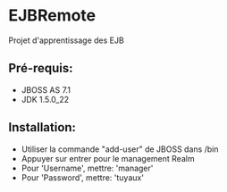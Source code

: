 # EJBRemote
Projet d'apprentissage des EJB
<h2>Pré-requis:</h2>
<ul>
<li>JBOSS AS 7.1</li>
<li>JDK 1.5.0_22</li>
</ul>
<h2>Installation:</h2>
<ul>
<li>Utiliser la commande "add-user" de JBOSS dans /bin</li>
<li>Appuyer sur entrer pour le management Realm</li>
<li>Pour 'Username', mettre: 'manager'</li>
<li>Pour 'Password', mettre: 'tuyaux'</li>
</ul>

